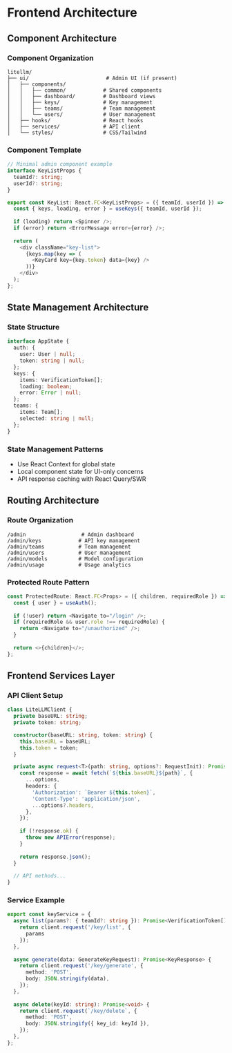 # Frontend Architecture

## Component Architecture

### Component Organization
```text
litellm/
├── ui/                         # Admin UI (if present)
│   ├── components/
│   │   ├── common/            # Shared components
│   │   ├── dashboard/         # Dashboard views
│   │   ├── keys/              # Key management
│   │   ├── teams/             # Team management
│   │   └── users/             # User management
│   ├── hooks/                 # React hooks
│   ├── services/              # API client
│   └── styles/                # CSS/Tailwind
```

### Component Template
```typescript
// Minimal admin component example
interface KeyListProps {
  teamId?: string;
  userId?: string;
}

export const KeyList: React.FC<KeyListProps> = ({ teamId, userId }) => {
  const { keys, loading, error } = useKeys({ teamId, userId });
  
  if (loading) return <Spinner />;
  if (error) return <ErrorMessage error={error} />;
  
  return (
    <div className="key-list">
      {keys.map(key => (
        <KeyCard key={key.token} data={key} />
      ))}
    </div>
  );
};
```

## State Management Architecture

### State Structure
```typescript
interface AppState {
  auth: {
    user: User | null;
    token: string | null;
  };
  keys: {
    items: VerificationToken[];
    loading: boolean;
    error: Error | null;
  };
  teams: {
    items: Team[];
    selected: string | null;
  };
}
```

### State Management Patterns
- Use React Context for global state
- Local component state for UI-only concerns
- API response caching with React Query/SWR

## Routing Architecture

### Route Organization
```text
/admin                  # Admin dashboard
/admin/keys            # API key management  
/admin/teams           # Team management
/admin/users           # User management
/admin/models          # Model configuration
/admin/usage           # Usage analytics
```

### Protected Route Pattern
```typescript
const ProtectedRoute: React.FC<Props> = ({ children, requiredRole }) => {
  const { user } = useAuth();
  
  if (!user) return <Navigate to="/login" />;
  if (requiredRole && user.role !== requiredRole) {
    return <Navigate to="/unauthorized" />;
  }
  
  return <>{children}</>;
};
```

## Frontend Services Layer

### API Client Setup
```typescript
class LiteLLMClient {
  private baseURL: string;
  private token: string;

  constructor(baseURL: string, token: string) {
    this.baseURL = baseURL;
    this.token = token;
  }

  private async request<T>(path: string, options?: RequestInit): Promise<T> {
    const response = await fetch(`${this.baseURL}${path}`, {
      ...options,
      headers: {
        'Authorization': `Bearer ${this.token}`,
        'Content-Type': 'application/json',
        ...options?.headers,
      },
    });
    
    if (!response.ok) {
      throw new APIError(response);
    }
    
    return response.json();
  }
  
  // API methods...
}
```

### Service Example
```typescript
export const keyService = {
  async list(params?: { teamId?: string }): Promise<VerificationToken[]> {
    return client.request('/key/list', { 
      params 
    });
  },
  
  async generate(data: GenerateKeyRequest): Promise<KeyResponse> {
    return client.request('/key/generate', {
      method: 'POST',
      body: JSON.stringify(data),
    });
  },
  
  async delete(keyId: string): Promise<void> {
    return client.request(`/key/delete`, {
      method: 'POST',
      body: JSON.stringify({ key_id: keyId }),
    });
  },
};
```
